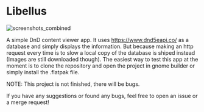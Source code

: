 # Libellus

![screenshots_combined](https://github.com/qwertzuiopy/Libellus/assets/89102209/a51fafa0-980f-42fb-afe5-feeb2fc0ea7d)


A simple DnD content viewer app.
It uses https://www.dnd5eapi.co/ as a database and simply displays the information.
But because making an http request every time is to slow a local copy of the database is shiped instead (Images are still downloaded though).
The easiest way to test this app at the moment is to clone the repository and open the project in gnome builder or simply install the .flatpak file.

NOTE: This project is not finished, there will be bugs.

If you have any suggestions or found any bugs, feel free to open an issue or a merge request!
